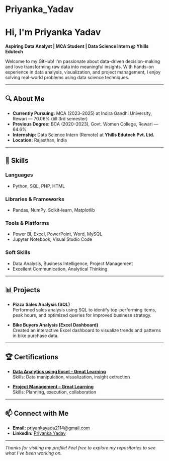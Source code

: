 # Priyanka_Yadav

# Hi, I'm Priyanka Yadav

**Aspiring Data Analyst | MCA Student | Data Science Intern @ Yhills Edutech**

Welcome to my GitHub! I'm passionate about data-driven decision-making and love transforming raw data into meaningful insights. With hands-on experience in data analysis, visualization, and project management, I enjoy solving real-world problems using data science techniques.

---

## 🔍 About Me

- **Currently Pursuing:** MCA (2023–2025) at Indira Gandhi University, Rewari — 70.06% (till 3rd semester)
- **Previous Degree:** BCA (2020–2023), Govt. Women College, Rewari — 64.6%
- **Internship:** Data Science Intern (Remote) at **Yhills Edutech Pvt. Ltd.**
- **Location:** Rajasthan, India

---

## 💼 Skills

### Languages
- Python, SQL, PHP, HTML

### Libraries & Frameworks
- Pandas, NumPy, Scikit-learn, Matplotlib

### Tools & Platforms
- Power BI, Excel, PowerPoint, Word, MySQL
- Jupyter Notebook, Visual Studio Code

### Soft Skills
- Data Analysis, Business Intelligence, Project Management
- Excellent Communication, Analytical Thinking

---

## 📊 Projects

- **Pizza Sales Analysis (SQL)**  
  Performed sales analysis using SQL to identify top-performing items, peak hours, and optimized queries for improved business strategy.

- **Bike Buyers Analysis (Excel Dashboard)**  
  Created an interactive Excel dashboard to visualize trends and patterns in bike purchase data.

---

## 🏆 Certifications

- **[Data Analytics using Excel – Great Learning](https://verify.mygreatlearning.com/verify/TBISNMSY)**  
  Skills: Data manipulation, visualization, insight extraction

- **[Project Management – Great Learning](https://verify.mygreatlearning.com/verify/KUTZZFLX)**  
  Skills: Planning, execution, collaboration

---

## 📫 Connect with Me

- **Email:** [priyankayada2114@gmail.com](mailto:priyankayada2114@gmail.com) 
- **LinkedIn:** [Priyanka Yadav](https://www.linkedin.com/in/priyanka-yadav-ab5647213)

---

*Thanks for visiting my profile! Feel free to explore my repositories to see what I’ve been working on.*
